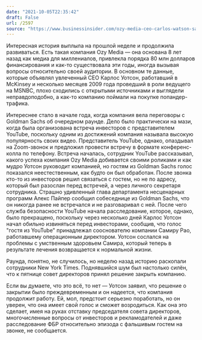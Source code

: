 ```yaml
---
date: "2021-10-05T22:35:42"
draft: False
url: /2597
source: "https://www.businessinsider.com/ozy-media-ceo-carlos-watson-said-company-will-not-close-2021-10"
---
```


Интересная история выплыла на прошлой неделе и продолжила развиваться. Есть такая компания Ozy Media — она основана 8 лет назад как медиа для миллениалов, привлекла порядка 80 млн долларов финансирования и как-то существовала эти годы, иногда вызывая вопросы относительно своей аудитории. В основном те данные, которые объявлял увлеченный CEO Карлос Уотсон, работавший в McKinsey и несколько месяцев 2009 года проведший в роли ведущего на MSNBC, плохо сходились с открытыми источниками и выглядели неправдоподобно, а как-то компанию поймали на покупке попандер-трафика. 

Интереснее стало в начале года, когда компания вела переговоры с Goldman Sachs об очередном раунде. Дело было практически на мази, когда была организована встреча инвесторов с представителем YouTube, поскольку одним из достижений компания называла высокую популярность своих видео. Представитель YouTube, однако, опаздывал на Zoom-звонок и предложил провести встречу в формате конференс-колла по телефону. Встреча началась, сотрудник YouTube рассказывал, какого успеха компания Ozy Media добивается своими роликами и как мудро Уотсон руководит компанией, но гостям из Goldman Sachs голос показался неестественным, как будто он был обработан. После звонка кто-то из инвесторов решил связаться с гостем, но не по адресу, который был разослан перед встречей, а через личного секретаря сотрудника. Страшно удивленный глава департамента несценарных программ Алекс Пайпер сообщил собеседнице из Goldman Sachs, что он никогда ранее не встречался и не разговаривал с ней. После чего служба безопасности YouTube начала расследование, которое, однако, было прекращено, поскольку через несколько дней Карлос Уотсон начал обильно извиняться перед инвесторами, сообщив, что голос "гостя из YouTube" принадлежал сооснователю компании Самиру Рао, работавшему операционным директором. Уотсон сослался на проблемы с умственным здоровьем Самира, который теперь в результате лечения возвращается к нормальной жизни.

Раунда, понятно, не случилось, но неделю назад историю раскопали сотрудники New York Times. Поднявшийся шум был настолько силён, что к пятнице совет директоров принял решение закрыть компанию. 

Если вы думаете, что это всё, то нет — Уотсон заявил, что решение о закрытии было преждевременным и он надеется, что компания продолжит работу. Ей, мол, предстоит серьезно поработать, но он уверен, что она имеет свой голос и сможет возродиться. Как она это сделает, имея на руках отставку председателя совета директоров, многочисленные вопросы от инвесторов и рекламодателей и даже расследование ФБР относительно эпизода с фальшивым гостем на звонке, не сообщается.
